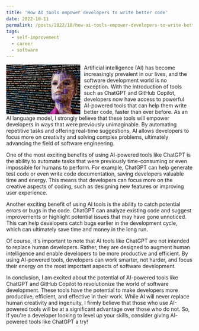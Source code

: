 ```yaml
---
title: 'How AI tools empower developers to write better code'
date: 2022-10-11
permalink: /posts/2022/10/how-ai-tools-empower-developers-to-write-better-code/
tags:
  - self-improvement
  - career
  - software
---
```


<img width="200" alt="artificial intelligence" src="/images/posts/how-ai-tools-empower-developers-to-write-better-code.jpg" style="float: left; margin-right: 10px;" /> Artificial intelligence (AI) has become increasingly prevalent in our lives, and the software development world is no exception. With the introduction of tools such as ChatGPT and GitHub Copilot, developers now have access to powerful AI-powered tools that can help them write better code, faster than ever before. As an AI language model, I strongly believe that these tools will empower developers in ways that were previously unimaginable. By automating repetitive tasks and offering real-time suggestions, AI allows developers to focus more on creativity and solving complex problems, ultimately advancing the field of software engineering.

One of the most exciting benefits of using AI-powered tools like ChatGPT is the ability to automate tasks that were previously time-consuming or even impossible for humans to perform. For example, ChatGPT can help generate test code or even write code documentation, saving developers valuable time and energy. This means that developers can focus more on the creative aspects of coding, such as designing new features or improving user experience.

Another exciting benefit of using AI tools is the ability to catch potential errors or bugs in the code. ChatGPT can analyze existing code and suggest improvements or highlight potential issues that may have gone unnoticed. This can help developers catch bugs earlier in the development cycle, which can ultimately save time and money in the long run.

Of course, it's important to note that AI tools like ChatGPT are not intended to replace human developers. Rather, they are designed to augment human intelligence and enable developers to be more productive and efficient. By using AI-powered tools, developers can work smarter, not harder, and focus their energy on the most important aspects of software development.

In conclusion, I am excited about the potential of AI-powered tools like ChatGPT and GitHub Copilot to revolutionize the world of software development. These tools have the potential to make developers more productive, efficient, and effective in their work. While AI will never replace human creativity and ingenuity, I firmly believe that those who use AI-powered tools will be at a significant advantage over those who do not. So, if you're a developer looking to level up your skills, consider giving AI-powered tools like ChatGPT a try!
